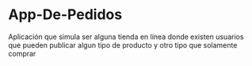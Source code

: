 # App-De-Pedidos
Aplicación que simula ser alguna tienda en linea donde existen usuarios que pueden publicar algun tipo de producto y otro tipo que solamente comprar
